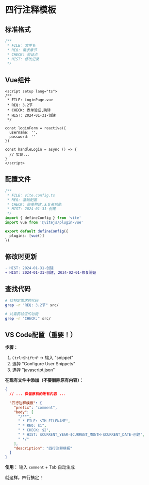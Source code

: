 # 四行注释模板

## 标准格式
```javascript
/**
 * FILE: 文件名
 * REQ: 需求章节
 * CHECK: 验证点
 * HIST: 修改记录
 */
```

## Vue组件
```vue
<script setup lang="ts">
/**
 * FILE: LoginPage.vue
 * REQ: 3.2节
 * CHECK: 表单验证,跳转
 * HIST: 2024-01-31-创建
 */

const loginForm = reactive({
  username: '',
  password: ''
})

const handleLogin = async () => {
  // 实现...
}
</script>
```

## 配置文件
```typescript
/**
 * FILE: vite.config.ts
 * REQ: 基础配置
 * CHECK: 简单构建,无复杂功能
 * HIST: 2024-01-31-创建
 */
import { defineConfig } from 'vite'
import vue from '@vitejs/plugin-vue'

export default defineConfig({
  plugins: [vue()]
})
```

## 修改时更新
```diff
- HIST: 2024-01-31-创建
+ HIST: 2024-01-31-创建, 2024-02-01-修复验证
```

## 查找代码
```bash
# 找特定需求的代码
grep -r "REQ: 3.2节" src/

# 找需要验证的功能
grep -r "CHECK:" src/
```

## VS Code配置（重要！）

**步骤：**
1. `Ctrl+Shift+P` → 输入 "snippet"
2. 选择 "Configure User Snippets"
3. 选择 "javascript.json"

**在现有文件中添加（不要删除原有内容）：**
```json
{
  // ... 保留原有的所有内容 ...
  
  "四行注释模板": {
    "prefix": "comment",
    "body": [
      "/**",
      " * FILE: $TM_FILENAME", 
      " * REQ: $1",
      " * CHECK: $2",
      " * HIST: $CURRENT_YEAR-$CURRENT_MONTH-$CURRENT_DATE-创建",
      " */"
    ],
    "description": "四行注释模板"
  }
}
```

**使用：** 输入 `comment` + Tab 自动生成

就这样，四行搞定！ 
